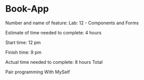 # Book-App

Number and name of feature:  Lab: 12 - Components and Forms

Estimate of time needed to complete: 4 hours 

Start time: 12 pm

Finish time: 9 pm

Actual time needed to complete: 8 hours Total


Pair programming 
With MySelf